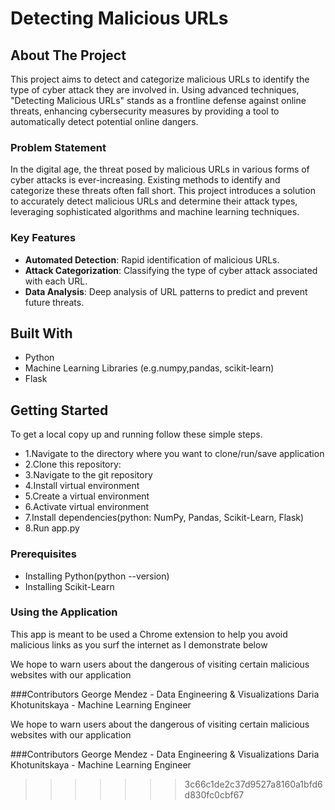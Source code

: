# Detecting Malicious URLs

## About The Project
This project aims to detect and categorize malicious URLs to identify the type of cyber attack they are involved in. Using advanced techniques, "Detecting Malicious URLs" stands as a frontline defense against online threats, enhancing cybersecurity measures by providing a tool to automatically detect potential online dangers.

### Problem Statement
In the digital age, the threat posed by malicious URLs in various forms of cyber attacks is ever-increasing. Existing methods to identify and categorize these threats often fall short. This project introduces a solution to accurately detect malicious URLs and determine their attack types, leveraging sophisticated algorithms and machine learning techniques.

### Key Features
- **Automated Detection**: Rapid identification of malicious URLs.
- **Attack Categorization**: Classifying the type of cyber attack associated with each URL.
- **Data Analysis**: Deep analysis of URL patterns to predict and prevent future threats.

## Built With
- Python
- Machine Learning Libraries (e.g.numpy,pandas, scikit-learn)
- Flask

## Getting Started
To get a local copy up and running follow these simple steps.
- 1.Navigate to the directory where you want to clone/run/save application
- 2.Clone this repository:
- 3.Navigate to the git repository
- 4.Install virtual environment
- 5.Create a virtual environment
- 6.Activate virtual environment
- 7.Install dependencies(python: NumPy, Pandas, Scikit-Learn, Flask)
- 8.Run app.py

### Prerequisites
-  Installing Python(python --version)
- Installing Scikit-Learn

### Using the Application
This app is meant to be used a Chrome extension to help you avoid malicious links as you surf the internet as I demonstrate below



We hope to warn users about the dangerous of visiting certain malicious websites with our application

###Contributors
George Mendez - Data Engineering & Visualizations 
Daria Khotunitskaya - Machine Learning Engineer




We hope to warn users about the dangerous of visiting certain malicious websites with our application

###Contributors
George Mendez - Data Engineering & Visualizations 
Daria Khotunitskaya - Machine Learning Engineer

>>>>>>> 3c66c1de2c37d9527a8160a1bfd6d830fc0cbf67
